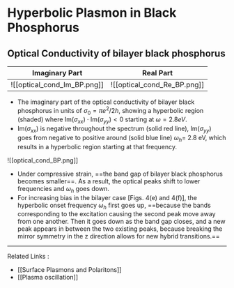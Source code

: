 # Hyperbolic Plasmon in Black Phosphorus 
## Optical Conductivity of bilayer black phosphorus 

| Imaginary Part              | Real Part |
| --------------------------- | --------- |
| ![[optical_cond_Im_BP.png]] | ![[optical_cond_Re_BP.png]]          |

- The imaginary part of the optical conductivity of bilayer black phosphorus in units of $\sigma_0 = \pi e^2/2h$, showing a hyperbolic region (shaded) where $\text{Im}(\sigma_{xx}) \cdot \text{Im}(\sigma_{yy}) < 0$ starting at $\omega =2.8 eV$.
- $\text{Im}(\sigma_{xx})$ is negative throughout the spectrum (solid red line), $\text{Im}(\sigma_{yy})$ goes from negative to positive around (solid blue line) $\omega_h$= 2.8 eV, which results in a hyperbolic region starting at that frequency. 

![[optical_cond_BP.png]]

- Under compressive strain, ==the band gap of bilayer black phosphorus becomes smaller==. As a result, the optical peaks shift to lower frequencies and $\omega_h$ goes down. 
- For increasing bias in the bilayer case [Figs. 4(e) and 4(f)], the hyperbolic onset frequency $\omega_h$ first goes up, ==because the bands corresponding to the excitation causing the second peak move away from one another. Then it goes down as the band gap closes, and a new peak appears in between the two existing peaks, because breaking the mirror symmetry in the z direction allows for new hybrid transitions.==


---
Related Links :
- [[Surface Plasmons and Polaritons]]
- [[Plasma oscillation]]